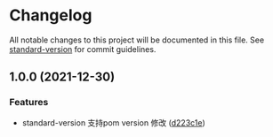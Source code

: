 # Changelog

All notable changes to this project will be documented in this file. See [standard-version](https://github.com/conventional-changelog/standard-version) for commit guidelines.

## 1.0.0 (2021-12-30)


### Features

* standard-version 支持pom version 修改 ([d223c1e](https://github.com/soulRat/standard-version-updater-pom/commit/d223c1e9521d933b31acec66782d2487d7a44537))
